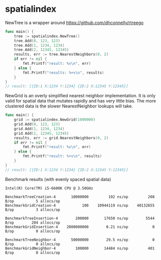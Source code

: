 # spatialindex

NewTree is a wrapper around https://github.com/dhconnelly/rtreego

```Go
func main() {
    tree := spatialindex.NewTree()
    tree.Add(0, 123, 123)
    tree.Add(1, 1234, 1234)
    tree.Add(2, 12345, 12345)
    results, err := tree.NearestNeighbors(0, 2)
    if err != nil {
        fmt.Printf("result: %v\n", err)
    } else {
        fmt.Printf("results: %+v\n", results)
    }
}
// result: [{ID:1 X:1234 Y:1234} {ID:2 X:12345 Y:12345}]
```

NewGrid is an overly simplified nearest neighbor implementation. It is only valid for spatial data that mutates rapidly and has very little bias. The more clustered data is the slower NearestNeighbor lookups will take.

```Go
func main() {
    grid := spatialindex.NewGrid(1000000)
    grid.Add(0, 123, 123)
    grid.Add(1, 1234, 1234)
    grid.Add(2, 12345, 12345)
    results, err := grid.NearestNeighbors(0, 2)
    if err != nil {
        fmt.Printf("result: %v\n", err)
    } else {
        fmt.Printf("result: %+v\n", results)
    }
}
// result: [{ID:1 X:1234 Y:1234} {ID:2 X:12345 Y:12345}]
```

Benchmark results (with evenly spaced spatial data)

```Terminal
Intel(R) Core(TM) i5-6600K CPU @ 3.50GHz

BenchmarkTreeCreation-4       10000000         192 ns/op         208 B/op          5 allocs/op
BenchmarkGridCreation-4            100    10944119 ns/op    40132655 B/op          3 allocs/op

BenchmarkTreeInsertion-4        200000       17650 ns/op        5544 B/op        204 allocs/op
BenchmarkGridInsertion-4    2000000000        0.21 ns/op           0 B/op          0 allocs/op

BenchmarkTreeNeighbor-4       50000000        29.5 ns/op           0 B/op          0 allocs/op
BenchmarkGridNeighbor-4         100000       14484 ns/op         401 B/op          0 allocs/op
```
